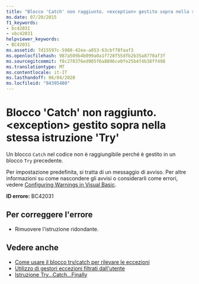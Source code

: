 ```yaml
---
title: "Blocco 'Catch' non raggiunto. <exception> gestito sopra nella stessa istruzione 'Try' "
ms.date: 07/20/2015
f1_keywords:
- bc42031
- vbc42031
helpviewer_keywords:
- BC42031
ms.assetid: 7d15597c-5988-42ea-a853-63cbf78faaf3
ms.openlocfilehash: 987a509b4b099a0a1f728f55dfb2b35a8770af3f
ms.sourcegitcommit: f8c270376ed905f6a8896ce0fe25b4f4b38ff498
ms.translationtype: MT
ms.contentlocale: it-IT
ms.lasthandoff: 06/04/2020
ms.locfileid: "84395480"
---
```

# <a name="catch-block-never-reached-exception-handled-above-in-the-same-try-statement"></a>Blocco 'Catch' non raggiunto. \<exception> gestito sopra nella stessa istruzione 'Try' 
Un blocco `Catch` nel codice non è raggiungibile perché è gestito in un blocco `Try` precedente.  
  
Per impostazione predefinita, si tratta di un messaggio di avviso. Per altre informazioni su come nascondere gli avvisi o considerarli come errori, vedere [Configuring Warnings in Visual Basic](/visualstudio/ide/configuring-warnings-in-visual-basic).
  
 **ID errore:** BC42031  
  
## <a name="to-correct-this-error"></a>Per correggere l'errore  
  
- Rimuovere l'istruzione ridondante.  
  
## <a name="see-also"></a>Vedere anche

- [Come usare il blocco try/catch per rilevare le eccezioni](../../standard/exceptions/how-to-use-the-try-catch-block-to-catch-exceptions.md)
- [Utilizzo di gestori eccezioni filtrati dall'utente](../../standard/exceptions/using-user-filtered-exception-handlers.md)
- [Istruzione Try...Catch...Finally](../language-reference/statements/try-catch-finally-statement.md)
